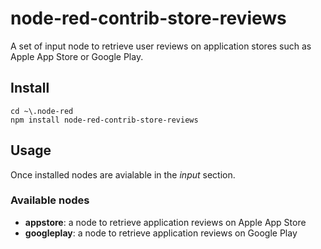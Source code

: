 # node-red-contrib-store-reviews
A set of input node to retrieve user reviews on application stores such as Apple App Store or Google Play.

## Install

	cd ~\.node-red
	npm install node-red-contrib-store-reviews
	
## Usage

Once installed nodes are avialable in the *input* section.

### Available nodes

 * **appstore**: a node to retrieve application reviews on Apple App Store
 * **googleplay**: a node to retrieve application reviews on Google Play 
